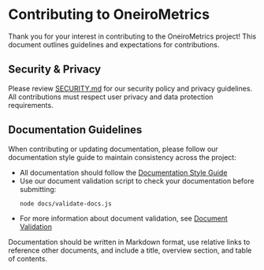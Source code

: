 # Contributing to OneiroMetrics

Thank you for your interest in contributing to the OneiroMetrics project! This document outlines guidelines and expectations for contributions.

## Security & Privacy

Please review [SECURITY.md](./SECURITY.md) for our security policy and privacy guidelines. All contributions must respect user privacy and data protection requirements.

## Documentation Guidelines

When contributing or updating documentation, please follow our documentation style guide to maintain consistency across the project:

- All documentation should follow the [Documentation Style Guide](docs/assets/templates/documentation-style-guide.md)
- Use our document validation script to check your documentation before submitting:
  ```bash
  node docs/validate-docs.js
  ```
- For more information about document validation, see [Document Validation](docs/developer/implementation/document-validation.md)

Documentation should be written in Markdown format, use relative links to reference other documents, and include a title, overview section, and table of contents. 